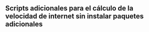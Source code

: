 ## Scripts adicionales para el cálculo de la velocidad de internet sin instalar paquetes adicionales
